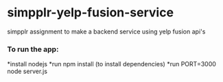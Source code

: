 # simpplr-yelp-fusion-service
simpplr assignment to make a backend service using yelp fusion api's


### To run the app:  ###
*install nodejs
*run npm install (to install dependencies)
*run PORT=3000 node server.js

